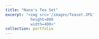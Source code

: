```yaml
---
title: "Nana's Tea Set"
excerpt: "<img src='/images/Teaset.JPG'
           height=800
           width=400>"
collection: portfolio
---
```


 
